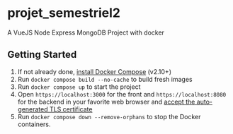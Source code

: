 # projet_semestriel2

A VueJS Node Express MongoDB Project with docker 

## Getting Started

1. If not already done, [install Docker Compose](https://docs.docker.com/compose/install/) (v2.10+)
2. Run `docker compose build --no-cache` to build fresh images
3. Run `docker compose up` to start the project
7. Open `https://localhost:3000` for the front and `https://localhost:8080` for the backend in your favorite web browser and [accept the auto-generated TLS certificate](https://stackoverflow.com/a/15076602/1352334)
8. Run `docker compose down --remove-orphans` to stop the Docker containers.
